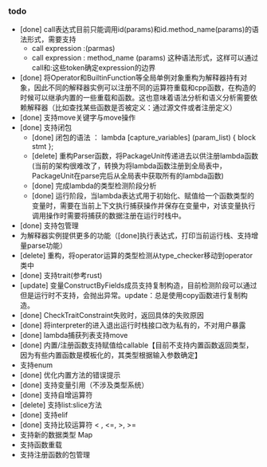 ### todo

* [done] call表达式目前只能调用id(params)和id.method_name(params)的语法形式，需要支持
  - call expression :(parmas)
  - call expression : method_name (params)
  这种语法形式，这样可以通过call和:这些token确定expression的边界
* [done] 将Operator和BuiltinFunction等全局单例对象重构为解释器持有对象，因此不同的解释器实例可以注册不同的运算符重载和cpp函数，在构造的时候可以继承内置的一些重载和函数。这也意味着语法分析和语义分析需要依赖解释器（比如查找某些函数是否被定义：通过源文件或者注册定义）
* [done] 支持move关键字与move操作
* [done] 支持闭包
  - [done] 闭包的语法 ： lambda [capture_variables] (param_list) { block stmt };
  - [delete] 重构Parser函数，将PackageUnit传递进去以供注册lambda函数(当前的架构很难改了，转换为将lambda函数注册到全局表中，PackageUnit在parse完后从全局表中获取所有的lambda函数)
  - [done] 完成lambda的类型检测阶段分析
  - [done] 运行阶段，当lambda表达式用于初始化、赋值给一个函数类型的变量时，需要在当前上下文执行捕获操作并保存在变量中，对该变量执行调用操作时需要将捕获的数据注册在运行时栈中。
* [done] 支持包管理
* 为解释器实例提供更多的功能（[done]执行表达式，打印当前运行栈、支持增量parse功能）
* [delete] 重构，将operator运算的类型检测从type_checker移动到operator类中
* [done] 支持trait(参考rust)
* [update] 变量ConstructByFields成员支持复制构造，目前检测阶段可以通过但是运行时不支持，会抛出异常。update：总是使用copy函数进行复制构造。
* [done] CheckTraitConstraint失败时，返回具体的失败原因
* [done] 将interpreter的进入退出运行时栈接口改为私有的，不对用户暴露
* [done] lambda捕获列表支持move
* [done] 内置/注册函数支持赋值给callable【目前不支持内置函数返回类型，因为有些内置函数是模板化的，其类型根据输入参数确定】
* 支持enum
* [done] 优化内置方法的错误提示
* [done] 支持变量引用（不涉及类型系统）
* [done] 支持自增运算符
* [delete] 支持list:slice方法
* [done] 支持elif
* [done] 支持比较运算符 < , <=, >, >=
* 支持新的数据类型 Map
* 支持函数重载
* 支持注册函数的包管理
